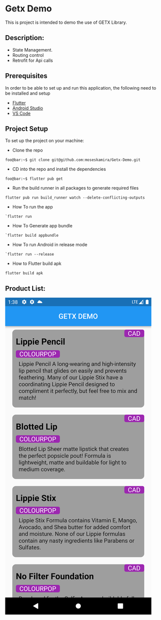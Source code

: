 # Getx Demo

This is project is intended to demo the use of GETX Library.

## Description:

- State Management.
- Routing control
- Retrofit for Api calls

## Prerequisites

In order to be able to set up and run this application, the following need to be installed and setup

- [Flutter](https://docs.flutter.dev/get-started/install)
- [Android Studio](https://developer.android.com/studio)
- [VS Code](https://code.visualstudio.com/)

## Project Setup

To set up the project on your machine:

- Clone the repo

```console
foo@bar:~$ git clone git@github.com:moseskamira/Getx-Demo.git
```

- CD into the repo and install the dependencies

```console
foo@bar:~$ flutter pub get
```

- Run the build runner in all packages to generate required files

```console
flutter pub run build_runner watch --delete-conflicting-outputs
```

- How To run the app

```console
`flutter run
```

- How To Generate app bundle

```console
`flutter build appbundle
```

- How To run Android in release mode

```console
`flutter run --release
```

- How to Flutter build apk

```console
flutter build apk
```

## Product List:

![List developers](/assets/images/prodlist.png)
